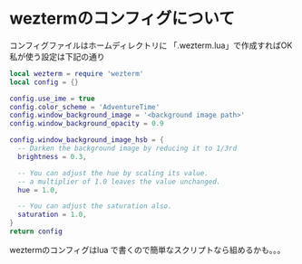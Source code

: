 # weztermのコンフィグについて
コンフィグファイルはホームディレクトリに
「.wezterm.lua」で作成すればOK
私が使う設定は下記の通り

```lua
local wezterm = require 'wezterm'
local config = {}

config.use_ime = true
config.color_scheme = 'AdventureTime'
config.window_background_image = '<background image path>'
config.window_background_opacity = 0.9

config.window_background_image_hsb = {
  -- Darken the background image by reducing it to 1/3rd
  brightness = 0.3,

  -- You can adjust the hue by scaling its value.
  -- a multiplier of 1.0 leaves the value unchanged.
  hue = 1.0,

  -- You can adjust the saturation also.
  saturation = 1.0,
}
return config
```

weztermのコンフィグはlua で書くので簡単なスクリプトなら組めるかも。。。



